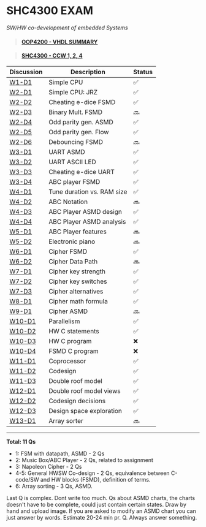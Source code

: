 # SHC4300 EXAM
*SW/HW co-development of embedded Systems*

> #### [OOP4200 - VHDL SUMMARY](https://github.com/deivyka/OOP4200/blob/master/VHDL_bigBoy.md)

> #### [SHC4300 - CCW 1, 2, 4](https://github.com/deivyka/SHC4300)


| Discussion                               | Description                 | Status              |
| ---------------------------------------- | --------------------------- | ------------------- |
| [W1-D1](/Discussions/W01/W1-D1.md)       | Simple CPU                  | :white_check_mark:  |
| [W2-D1](/Discussions/W02/W2-D1.md)       | Simple CPU: JRZ             | :white_check_mark:  |
| [W2-D2](/Discussions/W02/W2-D2.md)       | Cheating e-dice FSMD        | :white_check_mark:  |
| [W2-D3](/Discussions/W02/W2-D3.md)       | Binary Mult. FSMD           | :soon:              |
| [W2-D4](/Discussions/W02/W2-D4-D5.md)    | Odd parity gen. ASMD        | :white_check_mark:  |
| [W2-D5](/Discussions/W02/W2-D4-D5.md)    | Odd parity gen. Flow        | :white_check_mark:  |
| [W2-D6](/Discussions/W02/W2-D6.md)       | Debouncing FSMD             | :soon:              |
| [W3-D1](/Discussions/W03/W3-D1.md)       | UART ASMD                   | :white_check_mark:  |
| [W3-D2](/Discussions/W03/W3-D2.md)       | UART ASCII LED              | :white_check_mark:  |
| [W3-D3](/Discussions/W03/W3-D3.md)       | Cheating e-dice UART        | :white_check_mark:  |
| [W3-D4](/Discussions/W03/W3-D4.md)       | ABC player FSMD             | :white_check_mark:  |
| [W4-D1](/Discussions/W04/W4-D1.md)       | Tune duration vs. RAM size  | :white_check_mark:  |
| [W4-D2](/Discussions/W04/W4-D2.md)       | ABC Notation                | :soon:              |
| [W4-D3](/Discussions/W04/W4-D3.md)       | ABC Player ASMD design      | :white_check_mark:  |
| [W4-D4](/Discussions/W04/W4-D4.md)       | ABC Player ASMD analysis    | :white_check_mark:  |
| [W5-D1](/Discussions/W05/W5-D1.md)       | ABC Player features         | :soon:              |
| [W5-D2](/Discussions/W05/W5-D2.md)       | Electronic piano            | :soon:              |
| [W6-D1](/Discussions/W06/W6-D1.md)       | Cipher FSMD                 | :white_check_mark:  |
| [W6-D2](/Discussions/W06/W6-D2.md)       | Cipher Data Path            | :soon:              |
| [W7-D1](/Discussions/W07/W7-D1.md)       | Cipher key strength         | :white_check_mark:  |
| [W7-D2](/Discussions/W07/W7-D2.md)       | Cipher key switches         | :white_check_mark:  |
| [W7-D3](/Discussions/W07/W7-D3.md)       | Cipher alternatives         | :white_check_mark:  |
| [W8-D1](/Discussions/W08/W8-D1.md)       | Cipher math formula         | :white_check_mark:  |
| [W9-D1](/Discussions/W09/W9-D1.md)       | Cipher ASMD                 | :soon:              |
| [W10-D1](/Discussions/W10/W10-D1.md)     | Parallelism                 | :white_check_mark:  |
| [W10-D2](/Discussions/W10/W10-D2.md)     | HW C statements             | :white_check_mark:  |
| [W10-D3](/Discussions/W10/W10-D3.md)     | HW C program                | :x:                 |
| [W10-D4](/Discussions/W10/W10-D4.md)     | FSMD C program              | :x:                 |
| [W11-D1](/Discussions/W11/W11-D1.md)     | Coprocessor                 | :white_check_mark:  |
| [W11-D2](/Discussions/W11/W11-D2.md)     | Codesign                    | :white_check_mark:  |
| [W11-D3](/Discussions/W11/W11-D3.md)     | Double roof model           | :white_check_mark:  |
| [W12-D1](/Discussions/W12/W12-D1.md)     | Double roof model views     | :white_check_mark:  |
| [W12-D2](/Discussions/W12/W12-D2.md)     | Codesign decisions          | :white_check_mark:  |
| [W12-D3](/Discussions/W12/W12-D3.md)     | Design space exploration    | :white_check_mark:  |
| [W13-D1](/Discussions/W13/W13-D1.md)     | Array sorter                | :soon:              |


----

**Total: 11 Qs** 

* 1: FSM with datapath, ASMD -  2 Qs
* 2: Music Box/ABC Player - 2 Qs, related to assignment
* 3: Napoleon Cipher - 2 Qs
* 4-5: General HWSW Co-design - 2 Qs, equivalence between C-code/SW and HW blocks (FSMD), definition of terms.
* 6: Array sorting - 3 Qs, ASMD.

Last Q is complex. Dont write too much. Qs about ASMD charts, the charts doesn't have to be complete, could just contain certain states. Draw by hand and upload image. If you are asked to modify an ASMD chart you can just answer by words.
Estimate 20-24 min pr. Q. Always answer something.
